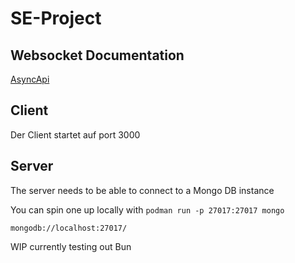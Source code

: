 # SE-Project

## Websocket Documentation

[AsyncApi](https://playground.asyncapi.io/?load=https://raw.githubusercontent.com/RingoDev/JKU_SE_project/team2/documentation/asyncapi.yml)

## Client

Der Client startet auf port 3000

## Server

The server needs to be able to connect to a Mongo DB instance

You can spin one up locally with `podman run -p 27017:27017 mongo`


`mongodb://localhost:27017/`

WIP currently testing out Bun
